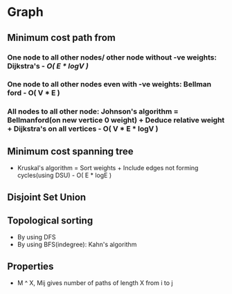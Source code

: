 # Graph

##  Minimum cost path from

### One node to all other nodes/ other node without -ve weights: Dijkstra's - *O( E * logV )*

### One node to all other nodes even with -ve weights: Bellman ford - O( V * E )

### All nodes to all other node: Johnson's algorithm = Bellmanford(on new vertice 0 weight) + Deduce relative weight + Dijkstra's on all vertices - O( V * E * logV )

## Minimum cost spanning tree

- Kruskal's algorithm = Sort weights + Include edges not forming cycles(using DSU) - O( E * logE )

## Disjoint Set Union

## Topological sorting

- By using DFS
- By using BFS(indegree): Kahn's algorithm


## Properties

+ M ^ X, Mij gives number of paths of length X from i to j

